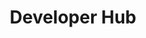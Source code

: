 ---
layout: kbcoll
title:  "Developer Hub"
cat:
  - ['../', 'Work in Progress', 'Coming soon!']
  - ['apis', 'APIs', 'Our documentation and API center for the technology that makes Wysc possible. Integrate Wysc into your product!']

---